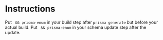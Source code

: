 # Instructions

Put ` && prisma-enum` in your build step after `prisma generate` but before your actual build.
Put ` && prisma-enum` in your schema update step after the update.
